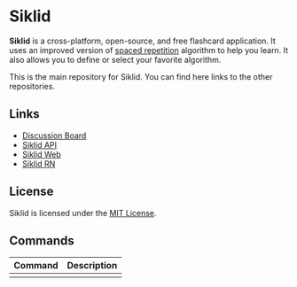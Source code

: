 # Siklid

**Siklid** is a cross-platform, open-source, and free flashcard application.
It uses an improved version of [spaced repetition](https://ncase.me/remember) algorithm to help you learn.
It also allows you to define or select your favorite algorithm.

This is the main repository for Siklid. You can find here links to the other repositories.

## Links

- [Discussion Board](https://github.com/piscibus/siklid/discussions)
- [Siklid API](https://github.com/piscibus/siklid-api)
- [Siklid Web](https://github.com/piscibus/siklid-web)
- [Siklid RN](https://github.com/piscibus/siklid-rn)

## License

Siklid is licensed under the [MIT License](/LICENSE).

## Commands

| Command | Description |
|---------|-------------|
|         |             |
